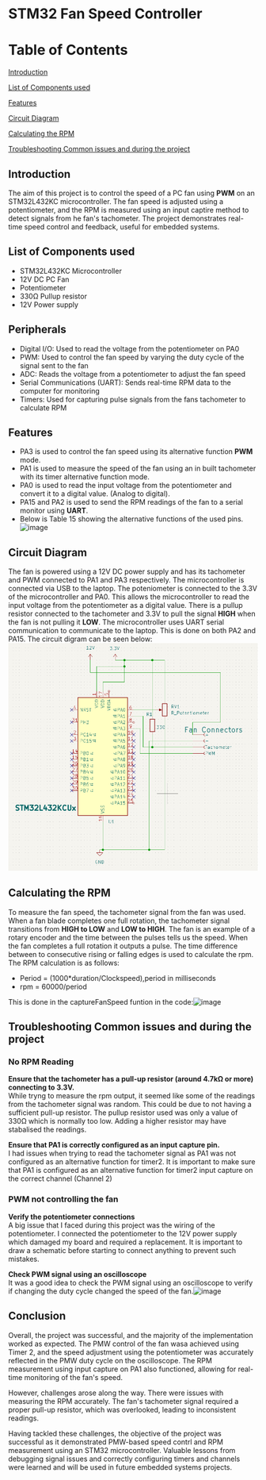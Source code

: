 # STM32 Fan Speed Controller
# Table of Contents
[Introduction](https://github.com/Ashrafharuna7/Embedded-Systems#introduction)

[List of Components used](https://github.com/Ashrafharuna7/Embedded-Systems/blob/main/README.md#list-of-components-used)

[Features](https://github.com/Ashrafharuna7/Embedded-Systems/blob/main/README.md#features)

[Circuit Diagram](https://github.com/Ashrafharuna7/Embedded-Systems/blob/main/README.md#circuit-diagram)

[Calculating the RPM](https://github.com/Ashrafharuna7/Embedded-Systems/blob/main/README.md#calculating-the-rpm)

[Troubleshooting Common issues and during the project](https://github.com/Ashrafharuna7/Embedded-Systems/blob/main/README.md#troubleshooting-common-issues-and-during-the-project)




## Introduction
The aim of this project is to control the speed of a PC fan using **PWM** on an STM32L432KC microcontroller. 
The fan speed is adjusted using a potentiometer, and the RPM is measured using an input captire method to detect signals from he fan's tachometer.
The project demonstrates real-time speed control and feedback, useful for embedded systems.

## List of Components used
- STM32L432KC Microcontroller
- 12V DC PC Fan
- Potentiometer
- 330Ω Pullup resistor
- 12V Power supply

## Peripherals
- Digital I/O: Used to read the voltage from the potentiometer on PA0 
- PWM: Used to control the fan speed by varying the duty cycle of the signal sent to the fan
- ADC: Reads the voltage from a potentiometer to adjust the fan speed
- Serial Communications (UART): Sends real-time RPM data to the computer for monitoring
- Timers: Used for capturing pulse signals from the fans tachometer to calculate RPM

## Features
- PA3 is used to control the fan speed using its alternative function **PWM** mode.
- PA1 is used to measure the speed of the fan using an in built tachometer with its timer alternative function mode.
- PA0 is used to read the input voltage from the potentiometer and convert it to a digital value. (Analog to digital).
- PA15 and PA2 is used to send the RPM readings of the fan to a serial monitor using **UART**.
- Below is Table 15 showing the alternative functions of the used pins.![image](https://github.com/user-attachments/assets/b8c79627-e1b0-47e1-b94c-a00ef012f18b)


## Circuit Diagram
The fan is powered using a 12V DC power supply and has its tachometer and PWM connected to PA1 and PA3 respectively. The microcontroller is connected via USB to the laptop. The poteniometer is connected to the 3.3V of the microcontroller and PA0. This allows the microcontroller to read the input voltage from the potentiometer as a digital value. There is a pullup resistor connected to the tachometer and 3.3V to pull the signal **HIGH** when the fan is not pulling it **LOW**. The microcontroller uses UART serial communication to communicate to the laptop. This is done on both PA2 and PA15. The circuit digram can be seen below: 
![Circuit Diagram](Circuit_Diagram.png)

## Calculating the RPM
To measure the fan speed, the tachometer signal from the fan was used. When a fan blade completes one full rotation, the tachometer signal transitions from **HIGH to LOW** and **LOW to HIGH**. The fan is an example of a rotary encoder and the time between the pulses tells us the speed. When the fan completes a full rotation it outputs a pulse. The time difference between to consecutive rising or falling edges is used to calculate the rpm. The RPM calculation is as follows: 
- Period = (1000*duration/Clockspeed),period in milliseconds
- rpm = 60000/period

This is done in the captureFanSpeed funtion in the code:![image](https://github.com/user-attachments/assets/25cbcb28-302f-4431-bf65-68e8bc769aca)


## Troubleshooting Common issues and during the project
### No RPM Reading
**Ensure that the tachometer has a pull-up resistor (around 4.7kΩ or more) connecting to 3.3V.**\
While tryng to measure the rpm output, it seemed like some of the readings from the tachometer signal was random. This could be due to not having a sufficient pull-up resistor. The pullup     resistor used was only a value of 330Ω which is normally too low. Adding a higher resistor may have stabalised the readings.
  
**Ensure that PA1 is correctly configured as an input capture pin.**\
I had issues when trying to read the tachometer signal as PA1 was not configured as an alternative function for timer2. It is important to make sure that PA1 is configured as an alternative   function for timer2 input capture on the correct channel (Channel 2)

### PWM not controlling the fan
**Verify the potentiometer connections**\
A big issue that I faced during this project was the wiring of the potentiometer. I connected the potentiometer to the 12V power supply which damaged my board and required a replacement. It is important to draw a schematic before starting to connect anything to prevent such mistakes.

**Check PWM signal using an oscilloscope**\
It was a good idea to check the PWM signal using an oscilloscope to verify if changing the duty cycle changed the speed of the fan.![image](https://github.com/user-attachments/assets/9111bbb5-8c86-491b-bdc1-5145b6e53bfe)


## Conclusion
Overall, the project was successful, and the majority of the implementation worked as expected.
The PMW control of the fan wasa achieved using Timer 2, and the speed adjustment using the potentiometer was accurately reflected in the PMW duty cycle on the oscilloscope.
The RPM measurement using input capture on PA1 also functioned, allowing for real-time monitoring of the fan's speed.

However, challenges arose along the way.
There were issues with measuring the RPM accurately. 
The fan's tachometer signal required a proper pull-up resistor, which was overlooked, leading to inconsistent readings.

Having tackled these challenges, the objective of the project was successful as it demonstrated PMW-based speed contrl and RPM measurement using an STM32 microcontroller.
Valuable lessons from debugging signal issues and correctly configuring timers and channels were learned and will be used in future embedded systems projects.













    

